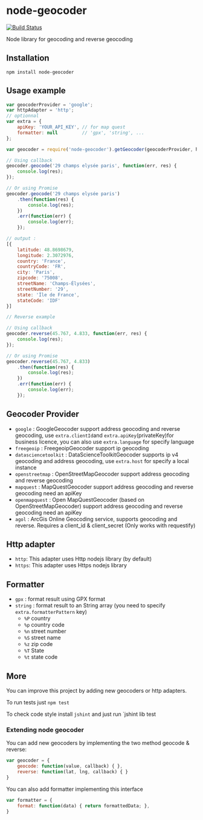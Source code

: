 # node-geocoder

[![Build Status](https://travis-ci.org/nchaulet/node-geocoder.png?branch=master)](https://travis-ci.org/nchaulet/node-geocoder)

Node library for geocoding and reverse geocoding

## Installation

    npm install node-geocoder

## Usage example

```javascript
var geocoderProvider = 'google';
var httpAdapter = 'http';
// optionnal
var extra = {
    apiKey: 'YOUR_API_KEY', // for map quest
    formatter: null         // 'gpx', 'string', ...
};

var geocoder = require('node-geocoder').getGeocoder(geocoderProvider, httpAdapter, extra);

// Using callback
geocoder.geocode('29 champs elysée paris', function(err, res) {
    console.log(res);
});

// Or using Promise
geocoder.geocode('29 champs elysée paris')
    .then(function(res) {
        console.log(res);
    })
    .err(function(err) {
        console.log(err);
    });

// output :
[{
    latitude: 48.8698679,
    longitude: 2.3072976,
    country: 'France',
    countryCode: 'FR',
    city: 'Paris',
    zipcode: '75008',
    streetName: 'Champs-Élysées',
    streetNumber: '29',
    state: 'Île de France',
    stateCode: 'IDF'
}]

// Reverse example

// Using callback
geocoder.reverse(45.767, 4.833, function(err, res) {
    console.log(res);
});

// Or using Promise
geocoder.reverse(45.767, 4.833)
    .then(function(res) {
        console.log(res);
    })
    .err(function(err) {
        console.log(err);
    });

```

## Geocoder Provider

* `google` : GoogleGeocoder support address geocoding and reverse geocoding, use `extra.clientId`and `extra.apiKey`(privateKey)for business licence, you can also use `extra.language` for specify language
* `freegeoip` : FreegeoipGeocoder support ip geocoding
* `datasciencetoolkit` : DataScienceToolkitGeocoder supports ip v4 geocoding and address geocoding, use `extra.host` for specify a local instance
* `openstreetmap` : OpenStreetMapGeocoder support address geocoding and reverse geocoding
* `mapquest` : MapQuestGeocoder support address geocoding and reverse geocoding need an apiKey
* `openmapquest` : Open MapQuestGeocoder (based on OpenStreetMapGeocoder) support address geocoding and reverse geocoding need an apiKey
* `agol` : ArcGis Online Geocoding service, supports geocoding and reverse.  Requires a client_id & client_secret (Only works with requestify)

## Http adapter

* `http`: This adapter uses Http nodejs library (by default)
* `https`: This adapter uses Https nodejs library

## Formatter

* `gpx`    : format result using GPX format
* `string` : format result to an String array (you need to specify `extra.formatterPattern` key)
    * `%P` country
    * `%p` country code
    * `%n` street number
    * `%S` street name
    * `%z` zip code
    * `%T` State
    * `%t` state code

## More

You can improve this project by adding new geocoders or http adapters.

To run tests just `npm test`

To check code style install `jshint` and just run `jshint lib test

### Extending node geocoder

You can add new geocoders by implementing the two method geocode & reverse:

```javascript
var geocoder = {
    geocode: function(value, callback) { },
    reverse: function(lat, lng, callback) { }
}
```

You can also add formatter implementing this interface

```javascript
var formatter = {
    format: function(data) { return formattedData; },
}
```
